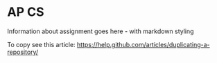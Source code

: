 # AP CS
Information about assignment goes here - with markdown styling

To copy see this article: https://help.github.com/articles/duplicating-a-repository/
